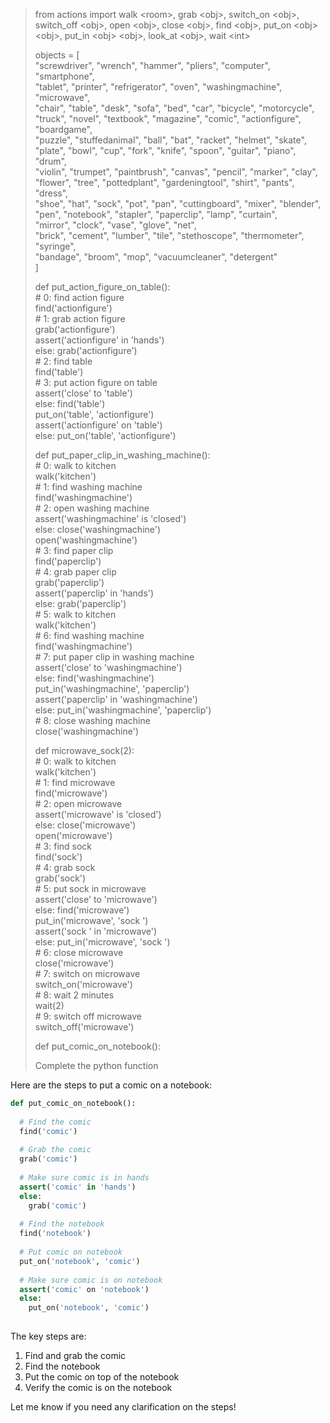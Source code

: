 > from actions import walk \<room\>, grab \<obj\>, switch_on \<obj\>, switch_off \<obj\>, open \<obj\>, close \<obj\>, find \<obj\>, put_on \<obj\> \<obj\>, put_in \<obj\> \<obj\>, look_at \<obj\>, wait \<int\>    
>     
>     
> objects = [    
> "screwdriver", "wrench", "hammer", "pliers", "computer", "smartphone",    
> "tablet", "printer", "refrigerator", "oven", "washingmachine", "microwave",    
> "chair", "table", "desk", "sofa", "bed", "car", "bicycle", "motorcycle",    
> "truck", "novel", "textbook", "magazine", "comic", "actionfigure", "boardgame",    
> "puzzle", "stuffedanimal", "ball", "bat", "racket", "helmet", "skate",    
> "plate", "bowl", "cup", "fork", "knife", "spoon", "guitar", "piano", "drum",    
> "violin", "trumpet", "paintbrush", "canvas", "pencil", "marker", "clay",    
> "flower", "tree", "pottedplant", "gardeningtool", "shirt", "pants", "dress",    
> "shoe", "hat", "sock", "pot", "pan", "cuttingboard", "mixer", "blender",    
> "pen", "notebook", "stapler", "paperclip", "lamp", "curtain",    
> "mirror", "clock", "vase", "glove", "net",    
> "brick", "cement", "lumber", "tile", "stethoscope", "thermometer", "syringe",    
> "bandage", "broom", "mop", "vacuumcleaner", "detergent"    
> ]    
>     
> def put_action_figure_on_table():    
> \# 0: find action figure    
> find('actionfigure')    
> \# 1: grab action figure    
> grab('actionfigure')    
> assert('actionfigure' in 'hands')    
> else: grab('actionfigure')    
> \# 2: find table    
> find('table')    
> \# 3: put action figure on table    
> assert('close' to 'table')    
> else: find('table')    
> put_on('table', 'actionfigure')    
> assert('actionfigure' on 'table')    
> else: put_on('table', 'actionfigure')    
>     
> def put_paper_clip_in_washing_machine():    
> \# 0: walk to kitchen    
> walk('kitchen')    
> \# 1: find washing machine    
> find('washingmachine')    
> \# 2: open washing machine    
> assert('washingmachine' is 'closed')    
> else: close('washingmachine')    
> open('washingmachine')    
> \# 3: find paper clip    
> find('paperclip')    
> \# 4: grab paper clip    
> grab('paperclip')    
> assert('paperclip' in 'hands')    
> else: grab('paperclip')    
> \# 5: walk to kitchen    
> walk('kitchen')    
> \# 6: find washing machine    
> find('washingmachine')    
> \# 7: put paper clip in washing machine    
> assert('close' to 'washingmachine')    
> else: find('washingmachine')    
> put_in('washingmachine', 'paperclip')    
> assert('paperclip' in 'washingmachine')    
> else: put_in('washingmachine', 'paperclip')    
> \# 8: close washing machine    
> close('washingmachine')    
>     
> def microwave_sock(2):    
> \# 0: walk to kitchen    
> walk('kitchen')    
> \# 1: find microwave    
> find('microwave')    
> \# 2: open microwave    
> assert('microwave' is 'closed')    
> else: close('microwave')    
> open('microwave')    
> \# 3: find sock    
> find('sock')    
> \# 4: grab sock    
> grab('sock')    
> \# 5: put sock in microwave    
> assert('close' to 'microwave')    
> else: find('microwave')    
> put_in('microwave', 'sock ')    
> assert('sock ' in 'microwave')    
> else: put_in('microwave', 'sock ')    
> \# 6: close microwave    
> close('microwave')    
> \# 7: switch on microwave    
> switch_on('microwave')    
> \# 8: wait 2 minutes    
> wait(2)    
> \# 9: switch off microwave    
> switch_off('microwave')    
>     
> def put_comic_on_notebook():    
>     
> Complete the python function    
  
  
Here are the steps to put a comic on a notebook:  
  
```python  
def put_comic_on_notebook():  
  
  # Find the comic  
  find('comic')  
  
  # Grab the comic  
  grab('comic')  
  
  # Make sure comic is in hands  
  assert('comic' in 'hands')  
  else:  
    grab('comic')  
  
  # Find the notebook  
  find('notebook')  
  
  # Put comic on notebook  
  put_on('notebook', 'comic')  
  
  # Make sure comic is on notebook  
  assert('comic' on 'notebook')  
  else:  
    put_on('notebook', 'comic')  
  
```  
  
The key steps are:  
  
1. Find and grab the comic  
2. Find the notebook  
3. Put the comic on top of the notebook  
4. Verify the comic is on the notebook  
  
Let me know if you need any clarification on the steps!  
  